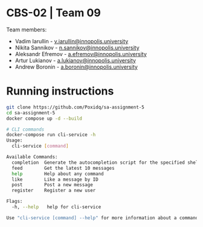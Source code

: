 # CBS-02 | Team 09

Team members:

* Vadim Iarullin - v.iarullin@innopolis.university
* Nikita Sannikov - n.sannikov@innopolis.university
* Aleksandr Efremov - a.efremov@innopolis.university
* Artur Lukianov - a.lukianov@innopolis.university
* Andrew Boronin - a.boronin@innopolis.university


# Running instructions

```bash
git clone https://github.com/Poxidq/sa-assignment-5
cd sa-assignment-5
docker compose up -d --build

# CLI commands
docker-compose run cli-service -h
Usage:
  cli-service [command]

Available Commands:
  completion  Generate the autocompletion script for the specified shell
  feed        Get the latest 10 messages
  help        Help about any command
  like        Like a message by ID
  post        Post a new message
  register    Register a new user

Flags:
  -h, --help   help for cli-service

Use "cli-service [command] --help" for more information about a command.
```